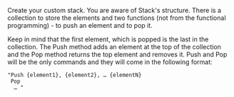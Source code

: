 Create your custom stack. You are aware of Stack's structure. There is a collection to store the elements and two functions (not from the functional programming) - to push an element and to pop it.

Keep in mind that the first element, which is popped is the last in the collection. The Push method adds an element at the top of the collection and the Pop method returns the top element and removes it. Push and Pop will be the only commands and they will come in the following format:

    "Push {element1}, {element2}, … {elementN}
     Pop
      … "
